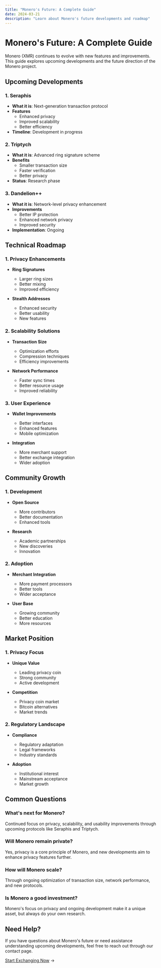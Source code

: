 ```yaml
---
title: "Monero's Future: A Complete Guide"
date: 2024-03-21
description: "Learn about Monero's future developments and roadmap"
---
```


# Monero's Future: A Complete Guide

Monero (XMR) continues to evolve with new features and improvements. This guide explores upcoming developments and the future direction of the Monero project.

## Upcoming Developments

### 1. Seraphis

-   **What it is**: Next-generation transaction protocol
-   **Features**
    -   Enhanced privacy
    -   Improved scalability
    -   Better efficiency
-   **Timeline**: Development in progress

### 2. Triptych

-   **What it is**: Advanced ring signature scheme
-   **Benefits**
    -   Smaller transaction size
    -   Faster verification
    -   Better privacy
-   **Status**: Research phase

### 3. Dandelion++

-   **What it is**: Network-level privacy enhancement
-   **Improvements**
    -   Better IP protection
    -   Enhanced network privacy
    -   Improved security
-   **Implementation**: Ongoing

## Technical Roadmap

### 1. Privacy Enhancements

-   **Ring Signatures**

    -   Larger ring sizes
    -   Better mixing
    -   Improved efficiency

-   **Stealth Addresses**
    -   Enhanced security
    -   Better usability
    -   New features

### 2. Scalability Solutions

-   **Transaction Size**

    -   Optimization efforts
    -   Compression techniques
    -   Efficiency improvements

-   **Network Performance**
    -   Faster sync times
    -   Better resource usage
    -   Improved reliability

### 3. User Experience

-   **Wallet Improvements**

    -   Better interfaces
    -   Enhanced features
    -   Mobile optimization

-   **Integration**
    -   More merchant support
    -   Better exchange integration
    -   Wider adoption

## Community Growth

### 1. Development

-   **Open Source**

    -   More contributors
    -   Better documentation
    -   Enhanced tools

-   **Research**
    -   Academic partnerships
    -   New discoveries
    -   Innovation

### 2. Adoption

-   **Merchant Integration**

    -   More payment processors
    -   Better tools
    -   Wider acceptance

-   **User Base**
    -   Growing community
    -   Better education
    -   More resources

## Market Position

### 1. Privacy Focus

-   **Unique Value**

    -   Leading privacy coin
    -   Strong community
    -   Active development

-   **Competition**
    -   Privacy coin market
    -   Bitcoin alternatives
    -   Market trends

### 2. Regulatory Landscape

-   **Compliance**

    -   Regulatory adaptation
    -   Legal frameworks
    -   Industry standards

-   **Adoption**
    -   Institutional interest
    -   Mainstream acceptance
    -   Market growth

## Common Questions

### What's next for Monero?

Continued focus on privacy, scalability, and usability improvements through upcoming protocols like Seraphis and Triptych.

### Will Monero remain private?

Yes, privacy is a core principle of Monero, and new developments aim to enhance privacy features further.

### How will Monero scale?

Through ongoing optimization of transaction size, network performance, and new protocols.

### Is Monero a good investment?

Monero's focus on privacy and ongoing development make it a unique asset, but always do your own research.

## Need Help?

If you have questions about Monero's future or need assistance understanding upcoming developments, feel free to reach out through our contact page.

[Start Exchanging Now](/exchanges/) →
